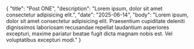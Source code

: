 {
  "title": "Post ONE",
  "description": "Lorem ipsum, dolor sit amet consectetur adipisicing elit.",
  "date": "2025-06-14",
  "body": "Lorem ipsum, dolor sit amet consectetur adipisicing elit. Praesentium cupiditate deleniti dignissimos laboriosam recusandae repellat laudantium asperiores excepturi, maxime pariatur beatae fugit dicta magnam nobis est. Vel voluptatibus excepturi modi."
}